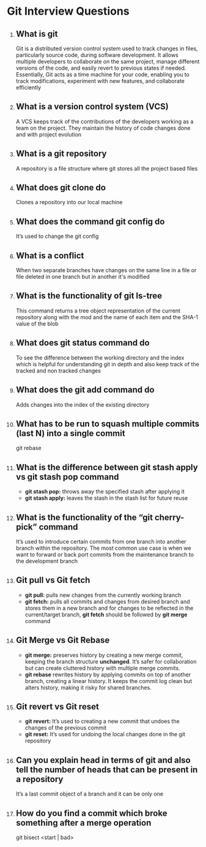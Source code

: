 # Git Interview Questions

1. ## **What is git**

   Git is a distributed version control system used to track changes in files,
   particularly source code, during software development. It allows multiple
   developers to collaborate on the same project, manage different versions of
   the code, and easily revert to previous states if needed. Essentially, Git
   acts as a time machine for your code, enabling you to track modifications,
   experiment with new features, and collaborate efficiently

2. ## **What is a version control system (VCS)**

   A VCS keeps track of the contributions of the developers working as a team on
   the project. They maintain the history of code changes done and with project
   evolution

3. ## **What is a git repository**

   A repository is a file structure where git stores all the project based files

4. ## **What does git clone do**

   Clones a repository into our local machine

5. ## **What does the command git config do**

   It’s used to change the git config

6. ## **What is a conflict**

   When two separate branches have changes on the same line in a file or file
   deleted in one branch but in another it's modified

7. ## **What is the functionality of git ls-tree**

   This command returns a tree object representation of the current repository
   along with the mod and the name of each item and the SHA-1 value of the blob

8. ## **What does git status command do**

   To see the difference between the working directory and the index which is
   helpful for understanding git in depth and also keep track of the tracked and
   non tracked changes

9. ## **What does the git add command do**

   Adds changes into the index of the existing directory

10. ## **What has to be run to squash multiple commits (last N) into a single commit**

    git rebase

11. ## **What is the difference between git stash apply vs git stash pop command**
    - **git stash pop:** throws away the specified stash after applying it
    - **git stash apply:** leaves the stash in the stash list for future reuse

12. ## **What is the functionality of the “git cherry-pick” command**

    It’s used to introduce certain commits from one branch into another branch
    within the repository. The most common use case is when we want to forward
    or back port commits from the maintenance branch to the development branch

13. ## **Git pull vs Git fetch**
    - **git pull:** pulls new changes from the currently working branch
    - **git fetch:** pulls all commits and changes from desired branch and
      stores them in a new branch and for changes to be reflected in the
      current/target branch, **git fetch** should be followed by **git merge**
      command

14. ## **Git Merge vs Git Rebase**
    - **git merge:** preserves history by creating a new merge commit, keeping
      the branch structure **unchanged**. It’s safer for collaboration but can
      create cluttered history with multiple merge commits.
    - **git rebase** rewrites history by applying commits on top of another
      branch, creating a linear history. It keeps the commit log clean but
      alters history, making it risky for shared branches.

15. ## **Git revert vs Git reset**
    - **git revert:** It’s used to creating a new commit that undoes the changes
      of the previous commit
    - **git reset:** It’s used for undoing the local changes done in the git
      repository

16. ## **Can you explain head in terms of git and also tell the number of heads that can be present in a repository**

    It’s a last commit object of a branch and it can be only one

17. ## **How do you find a commit which broke something after a merge operation**
    git bisect \<start | bad\>
